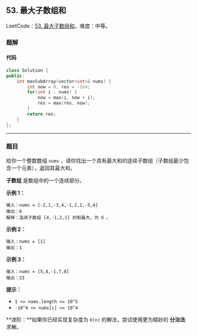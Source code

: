 ## 53. 最大子数组和

LeetCode：[53. 最大子数组和](https://leetcode.cn/problems/maximum-subarray/)，难度：中等。

### 题解

#### 代码

```c++
class Solution {
public:
    int maxSubArray(vector<int>& nums) {
        int now = 0, res = -1e4;
        for(int i : nums) {
            now = max(i, now + i);
            res = max(res, now);
        }
        return res;
    }
};
```



---



### 题目

给你一个整数数组 `nums` ，请你找出一个具有最大和的连续子数组（子数组最少包含一个元素），返回其最大和。

**子数组** 是数组中的一个连续部分。

 

**示例 1：**

```
输入：nums = [-2,1,-3,4,-1,2,1,-5,4]
输出：6
解释：连续子数组 [4,-1,2,1] 的和最大，为 6 。
```

**示例 2：**

```
输入：nums = [1]
输出：1
```

**示例 3：**

```
输入：nums = [5,4,-1,7,8]
输出：23
```

 

**提示：**

- `1 <= nums.length <= 10^5`
- `-10^4 <= nums[i] <= 10^4`

 

**进阶：**如果你已经实现复杂度为 `O(n)` 的解法，尝试使用更为精妙的 **分治法** 求解。

